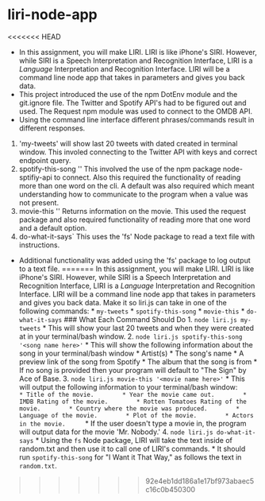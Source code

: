 # liri-node-app
<<<<<<< HEAD
* In this assignment, you will make LIRI. LIRI is like iPhone's SIRI. However, while SIRI is a Speech Interpretation and Recognition Interface, LIRI is a _Language_ Interpretation and Recognition Interface. LIRI will be a command line node app that takes in parameters and gives you back data.
* This project introduced the use of the npm DotEnv module and the  git.ignore file. The Twitter and Spotify API's had to be figured out and used. The Request npm module was used to connect to the OMDB API.
* Using the command line interface different phrases/commands result in different responses.
1. 'my-tweets' will show last 20 tweets with dated created in terminal window.  This involed connecting to the Twitter API with keys and correct endpoint query.
2. spotify-this-song '<song name here>' This involved the use of the npm package node-sptifiy-api to connect. Also this required the functionality of reading more than one word on the cli. A default was also required which meant understanding how to communicate to the program when a value was not present.
3. movie-this '<movie name here>' Returns information on the movie. This used the request package and also required functionality of reading more that one word and a default option.
4. do-what-it-says` This uses the 'fs' Node package to read a text file with instructions.
* Additional functionality was added using the 'fs' package to log output to a text file.
=======
In this assignment, you will make LIRI. LIRI is like iPhone's SIRI. However, while SIRI is a Speech Interpretation and Recognition Interface, LIRI is a _Language_ Interpretation and Recognition Interface. LIRI will be a command line node app that takes in parameters and gives you back data. Make it so liri.js can take in one of the following commands:      * `my-tweets`      * `spotify-this-song`      * `movie-this`      * `do-what-it-says`  ### What Each Command Should Do  1. `node liri.js my-tweets`     * This will show your last 20 tweets and when they were created at in your terminal/bash window.  2. `node liri.js spotify-this-song '<song name here>'`     * This will show the following information about the song in your terminal/bash window            * Artist(s)            * The song's name            * A preview link of the song from Spotify            * The album that the song is from     * If no song is provided then your program will default to "The Sign" by Ace of Base.   3. `node liri.js movie-this '<movie name here>'`     * This will output the following information to your terminal/bash window:       ```        * Title of the movie.        * Year the movie came out.        * IMDB Rating of the movie.        * Rotten Tomatoes Rating of the movie.        * Country where the movie was produced.        * Language of the movie.        * Plot of the movie.        * Actors in the movie.      ```     * If the user doesn't type a movie in, the program will output data for the movie 'Mr. Nobody.'  4. `node liri.js do-what-it-says`        * Using the `fs` Node package, LIRI will take the text inside of random.txt and then use it to call one of LIRI's commands.            * It should run `spotify-this-song` for "I Want it That Way," as follows the text in `random.txt`.
>>>>>>> 92e4eb1dd186a1e17bf973abaec5c16c0b450300
